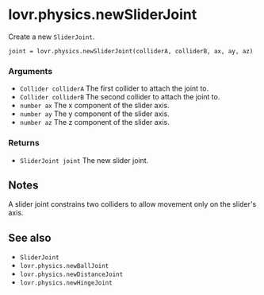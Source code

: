 <!--
category: reference
-->

lovr.physics.newSliderJoint
===

Create a new `SliderJoint`.

    joint = lovr.physics.newSliderJoint(colliderA, colliderB, ax, ay, az)

### Arguments

- `Collider colliderA` The first collider to attach the joint to.
- `Collider colliderB` The second collider to attach the joint to.
- `number ax` The x component of the slider axis.
- `number ay` The y component of the slider axis.
- `number az` The z component of the slider axis.

### Returns

- `SliderJoint joint` The new slider joint.

Notes
---

A slider joint constrains two colliders to allow movement only on the slider's axis.

See also
---

- `SliderJoint`
- `lovr.physics.newBallJoint`
- `lovr.physics.newDistanceJoint`
- `lovr.physics.newHingeJoint`
